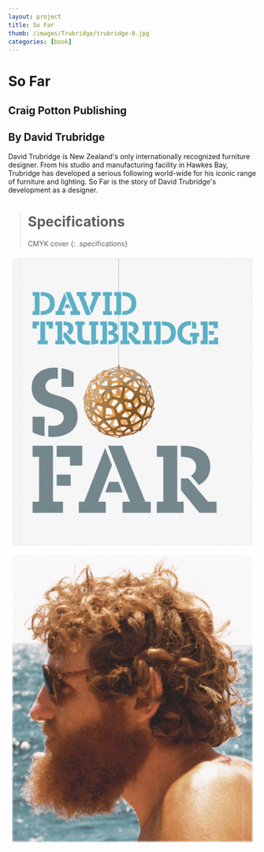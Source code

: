 ```yaml
---
layout: project
title: So Far
thumb: /images/Trubridge/trubridge-0.jpg
categories: [book]
---
```


# So Far

## Craig Potton Publishing
## By David Trubridge

David Trubridge is New Zealand's only internationally recognized furniture designer. From his studio and manufacturing facility in Hawkes Bay, Trubridge has developed a serious following world-wide for his iconic range of furniture and lighting. So Far is the story of David Trubridge's development as a designer.

> # Specifications
> CMYK cover
{: .specifications}

![](/images/Trubridge/trubridge-1.jpg)
![](/images/Trubridge/trubridge-2.jpg)